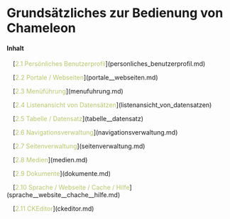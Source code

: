# Grundsätzliches zur Bedienung von Chameleon

#### Inhalt

<p style="text-indent: 1em;">[<span style="color:#B7C66E">2.1 Persönliches Benutzerprofil</span>](personliches_benutzerprofil.md)

<p style="text-indent: 1em;">[<span style="color:#B7C66E">2.2 Portale / Webseiten</span>](portale__webseiten.md)

<p style="text-indent: 1em;">[<span style="color:#B7C66E">2.3 Menüführung</span>](menufuhrung.md)

<p style="text-indent: 1em;">[<span style="color:#B7C66E">2.4 Listenansicht von Datensätzen</span>](listenansicht_von_datensatzen)

<p style="text-indent: 1em;">[<span style="color:#B7C66E">2.5 Tabelle / Datensatz</span>](tabelle__datensatz)

<p style="text-indent: 1em;">[<span style="color:#B7C66E">2.6 Navigationsverwaltung</span>](navigationsverwaltung.md)

<p style="text-indent: 1em;">[<span style="color:#B7C66E">2.7 Seitenverwaltung</span>](seitenverwaltung.md)

<p style="text-indent: 1em;">[<span style="color:#B7C66E">2.8 Medien</span>](medien.md)

<p style="text-indent: 1em;">[<span style="color:#B7C66E">2.9 Dokumente</span>](dokumente.md)

<p style="text-indent: 1em;">[<span style="color:#B7C66E">2.10 Sprache / Webseite / Cache / Hilfe</span>](sprache__website__chache__hilfe.md)

<p style="text-indent: 1em;">[<span style="color:#B7C66E">2.11 CKEditor</span>](ckeditor.md)



